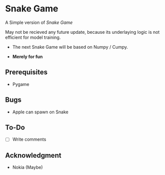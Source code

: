 # Snake Game
A Simple version of *Snake Game*

May not be recieved any future update, because its underlaying logic is not efficient for model training.

- The next Snake Game will be based on Numpy / Cumpy.

- **Merely for fun**

## Prerequisites
- Pygame

## Bugs
- Apple can spawn on Snake

## To-Do
- [ ] Write comments

## Acknowledgment
- Nokia (Maybe)
